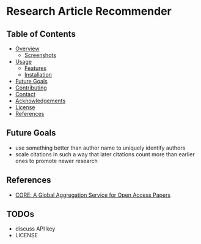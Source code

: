 # Research Article Recommender

## Table of Contents

- [Overview](#overview)
    - [Screenshots](#screenshots)
- [Usage](#usage)
    - [Features](#features)
    - [Installation](#installation)
- [Future Goals](#future-goals)
- [Contributing](#contributing)
- [Contact](#contact)
- [Acknowledgements](#acknowledgements)
- [License](#license)
- [References](#references)

## Future Goals

- use something better than author name to uniquely identify authors
- scale citations in such a way that later citations count more than earlier ones to promote newer research

## References

- [CORE: A Global Aggregation Service for Open Access Papers](https://www.nature.com/articles/s41597-023-02208-w)

## TODOs

- discuss API key
- LICENSE
